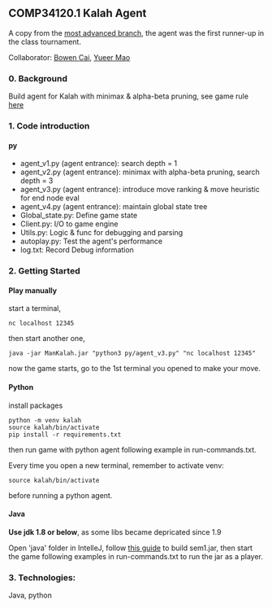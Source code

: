## COMP34120.1 Kalah Agent
A copy from the [most advanced branch](https://github.com/cbwchuck/COMP34120-semester-1-project/tree/With_heuristic), the agent was the first runner-up in the class tournament.


Collaborator: [Bowen Cai](https://github.com/cbwchuck), [Yueer Mao](https://github.com/EjoMYE)

### 0. Background
Build agent for Kalah with minimax & alpha-beta pruning, see game rule [here](docs/Kalah_rules.png)


### 1. Code introduction

#### py
- agent_v1.py (agent entrance): search depth = 1
- agent_v2.py (agent entrance): minimax with alpha-beta pruning, search depth = 3
- agent_v3.py (agent entrance): introduce move ranking & move heuristic for end node eval
- agent_v4.py (agent entrance): maintain global state tree
- Global_state.py: Define game state
- Client.py: I/O to game engine
- Utils.py: Logic & func for debugging and parsing
- autoplay.py: Test the agent's performance
- log.txt: Record Debug information


### 2. Getting Started
#### Play manually
start a terminal,
```
nc localhost 12345
```
then start another one,
```
java -jar ManKalah.jar "python3 py/agent_v3.py" "nc localhost 12345"
```
now the game starts, go to the 1st terminal you opened to make your move.

#### Python
install packages
```
python -m venv kalah
source kalah/bin/activate
pip install -r requirements.txt
```
then run game with python agent following example in run-commands.txt.

Every time you open a new terminal, remember to activate venv:
```
source kalah/bin/activate
```
before running a python agent.

#### Java
**Use jdk 1.8 or below**, as some libs became depricated since 1.9

Open 'java' folder in IntelleJ, follow [this guide](https://www.jetbrains.com/help/idea/compiling-applications.html#package_into_jar) to build sem1.jar, then start the game following examples in run-commands.txt to run the jar as a player.

### 3. Technologies:
Java, python